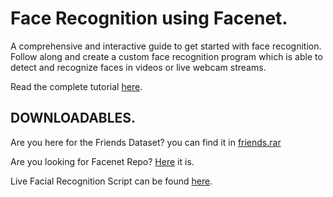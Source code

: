 # Face Recognition using Facenet.
A comprehensive and interactive guide to get started with face recognition. Follow along and create a custom face recognition program which is able to detect and recognize faces in videos or live webcam streams.


Read the complete tutorial [here](https://towardsdatascience.com/s01e01-3eb397d458d).

## DOWNLOADABLES.
Are you here for the Friends Dataset?
you can find it in [friends.rar](https://github.com/AssiduousArchitect/face-recognition/blob/master/friends.rar)

Are you looking for Facenet Repo? [Here](https://github.com/davidsandberg/facenet) it is.


Live Facial Recognition Script can be found [here](https://github.com/AssiduousArchitect/face-recognition/blob/master/faceRec.py).
